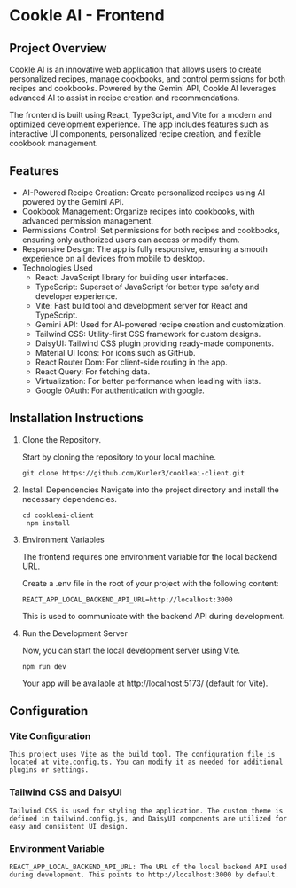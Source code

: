 # Cookle AI - Frontend

## Project Overview

Cookle AI is an innovative web application that allows users to create personalized recipes, manage cookbooks, and control permissions for both recipes and cookbooks. Powered by the Gemini API, Cookle AI leverages advanced AI to assist in recipe creation and recommendations.

The frontend is built using React, TypeScript, and Vite for a modern and optimized development experience. The app includes features such as interactive UI components, personalized recipe creation, and flexible cookbook management.

## Features

* AI-Powered Recipe Creation: Create personalized recipes using AI powered by the Gemini API.
* Cookbook Management: Organize recipes into cookbooks, with advanced permission management.
* Permissions Control: Set permissions for both recipes and cookbooks, ensuring only authorized users can access or modify them.
* Responsive Design: The app is fully responsive, ensuring a smooth experience on all devices from mobile to desktop.
* Technologies Used
    * React: JavaScript library for building user interfaces.
    * TypeScript: Superset of JavaScript for better type safety and developer experience.
    * Vite: Fast build tool and development server for React and TypeScript.
    * Gemini API: Used for AI-powered recipe creation and customization.
    * Tailwind CSS: Utility-first CSS framework for custom designs.
    * DaisyUI: Tailwind CSS plugin providing ready-made components.
    * Material UI Icons: For icons such as GitHub.
    * React Router Dom: For client-side routing in the app.
    * React Query: For fetching data.
    * Virtualization: For better performance when leading with lists.
    * Google OAuth: For authentication with google.

## Installation Instructions

1. Clone the Repository.

    Start by cloning the repository to your local machine.

    `git clone https://github.com/Kurler3/cookleai-client.git`

2. Install Dependencies
    Navigate into the project directory and install the necessary dependencies.

    <code>cd cookleai-client <br> npm install</code>

3. Environment Variables
    
    The frontend requires one environment variable for the local backend URL.

    Create a .env file in the root of your project with the following content:

    `REACT_APP_LOCAL_BACKEND_API_URL=http://localhost:3000`

    This is used to communicate with the backend API during development.

4. Run the Development Server

    Now, you can start the local development server using Vite.

    `npm run dev`

    Your app will be available at http://localhost:5173/ (default for Vite).

## Configuration

### Vite Configuration
    
    This project uses Vite as the build tool. The configuration file is located at vite.config.ts. You can modify it as needed for additional plugins or settings.

### Tailwind CSS and DaisyUI
    
    Tailwind CSS is used for styling the application. The custom theme is defined in tailwind.config.js, and DaisyUI components are utilized for easy and consistent UI design.

### Environment Variable
    
    REACT_APP_LOCAL_BACKEND_API_URL: The URL of the local backend API used during development. This points to http://localhost:3000 by default.